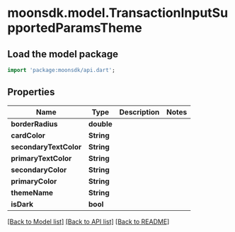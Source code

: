 # moonsdk.model.TransactionInputSupportedParamsTheme

## Load the model package

```dart
import 'package:moonsdk/api.dart';
```

## Properties

| Name                   | Type       | Description | Notes |
| ---------------------- | ---------- | ----------- | ----- |
| **borderRadius**       | **double** |             |       |
| **cardColor**          | **String** |             |       |
| **secondaryTextColor** | **String** |             |       |
| **primaryTextColor**   | **String** |             |       |
| **secondaryColor**     | **String** |             |       |
| **primaryColor**       | **String** |             |       |
| **themeName**          | **String** |             |       |
| **isDark**             | **bool**   |             |       |

[\[Back to Model list\]](./#documentation-for-models) [\[Back to API list\]](./#documentation-for-api-endpoints) [\[Back to README\]](./)
